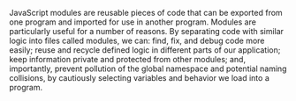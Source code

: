 JavaScript modules are reusable pieces of code that can be exported from one
program and imported for use in another program.
Modules are particularly useful for a number of reasons. By separating code
with similar logic into files called modules, we can:
    find, fix, and debug code more easily;
    reuse and recycle defined logic in different parts of our application;
    keep information private and protected from other modules;
    and, importantly, prevent pollution of the global namespace and potential naming collisions, by cautiously selecting variables and behavior we load into a program.
